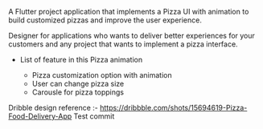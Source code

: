 A Flutter project application that implements a Pizza UI with animation to build customized pizzas and improve the user experience.

Designer for applications who wants to deliver better experiences for your customers and any project that wants to implement a pizza interface.
 
* List of feature in this Pizza animation

    - Pizza customization option with animation 
    - User can change pizza size
    - Carousle for pizza toppings

Dribble design reference :-
https://dribbble.com/shots/15694619-Pizza-Food-Delivery-App
Test commit